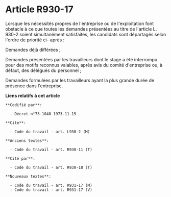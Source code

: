 # Article R930-17

Lorsque les nécessités propres de l'entreprise ou de l'exploitation font obstacle à ce que toutes les demandes présentées au
titre de l'article L. 930-2 soient simultanément satisfaites, les candidats sont départagés selon l'ordre de priorité ci-
après :

Demandes déjà différées ;

Demandes présentées par les travailleurs dont le stage a été interrompu pour des motifs reconnus valables, après avis du
comité d'entreprise ou, à défaut, des délégués du personnel ;

Demandes formulées par les travailleurs ayant la plus grande durée de présence dans l'entreprise.

**Liens relatifs à cet article**

	**Codifié par**:

	  - Décret n°73-1048 1973-11-15

	**Cite**:

	  - Code du travail - art. L930-2 (M)

	**Anciens textes**:

	  - Code du travail - art. R930-11 (T)

	**Cité par**:

	  - Code du travail - art. R930-18 (T)

	**Nouveaux textes**:

	  - Code du travail - art. R931-17 (M)
	  - Code du travail - art. R931-17 (V)
